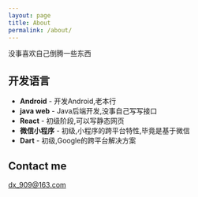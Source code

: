 ```yaml
---
layout: page
title: About
permalink: /about/
---
```


没事喜欢自己倒腾一些东西

## 开发语言

* **Android** - 开发Android,老本行
* **java web** - Java后端开发,没事自己写写接口
* **React** - 初级阶段,可以写静态网页
* **微信小程序** - 初级,小程序的跨平台特性,毕竟是基于微信 
* **Dart** - 初级,Google的跨平台解决方案


## Contact me

[dx_909@163.com](mailto:dx_909@163.com)